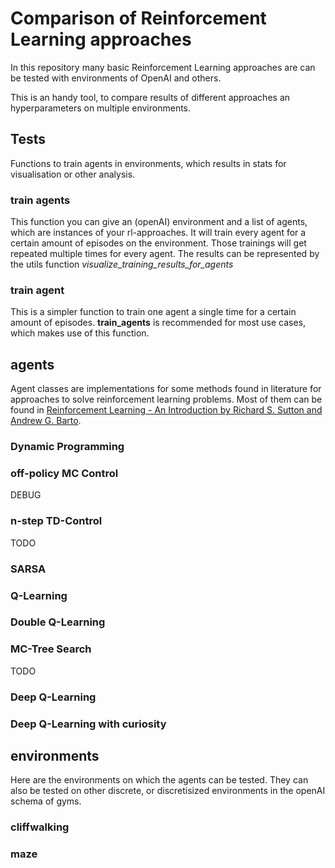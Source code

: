 # Comparison of Reinforcement Learning approaches
In this repository many basic Reinforcement Learning approaches are can be tested with environments of OpenAI and others.

This is an handy tool, to compare results of different approaches an hyperparameters on multiple environments. 

## Tests
Functions to train agents in environments, which results in stats for visualisation or other analysis. 
### train agents
This function you can give an (openAI) environment and a list of agents, which are instances of
your rl-approaches. It will train every agent for a certain amount of episodes on the environment. Those
trainings will get repeated multiple times for every agent. The results can be represented by the utils function
_visualize_training_results_for_agents_

### train agent
This is a simpler function to train one agent a single time for a certain amount of episodes. 
**train_agents** is recommended for most use cases, which makes use of this function. 

## agents
Agent classes are implementations for some methods found in literature for approaches to solve
reinforcement learning problems. Most of them can be found in [Reinforcement Learning - An Introduction by Richard S. Sutton and Andrew G. Barto](https://web.stanford.edu/class/psych209/Readings/SuttonBartoIPRLBook2ndEd.pdf). 
### Dynamic Programming 
### off-policy MC Control
DEBUG
### n-step TD-Control
TODO
### SARSA
### Q-Learning
### Double Q-Learning
### MC-Tree Search
TODO
### Deep Q-Learning
### Deep Q-Learning with curiosity

## environments
Here are the environments on which the agents can be tested. They can also be tested on other discrete, or 
discretisized environments in the openAI schema of gyms. 
### cliffwalking
### maze

 
